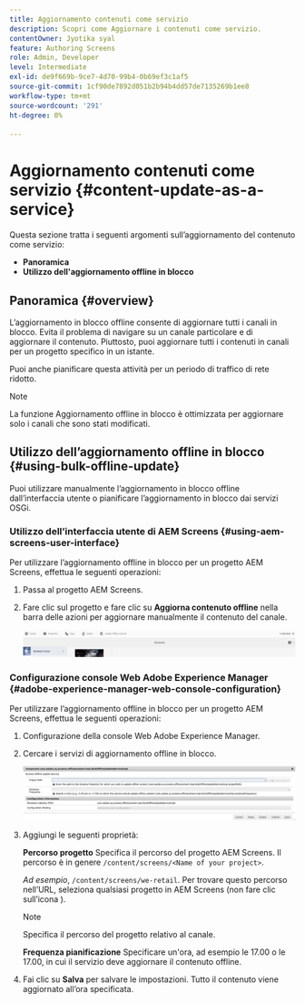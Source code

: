 ```yaml
---
title: Aggiornamento contenuti come servizio
description: Scopri come Aggiornare i contenuti come servizio.
contentOwner: Jyotika syal
feature: Authoring Screens
role: Admin, Developer
level: Intermediate
exl-id: de9f669b-9ce7-4d70-99b4-0b69ef3c1af5
source-git-commit: 1cf90de7892d051b2b94b4dd57de7135269b1ee8
workflow-type: tm+mt
source-wordcount: '291'
ht-degree: 0%

---
```


# Aggiornamento contenuti come servizio {#content-update-as-a-service}

Questa sezione tratta i seguenti argomenti sull’aggiornamento del contenuto come servizio:

* **Panoramica**
* **Utilizzo dell&#39;aggiornamento offline in blocco**

<!--
>[!CAUTION]
>
>This AEM Screens functionality is only available, if you have installed AEM 6.3 Feature Pack 3 or AEM 6.4 Screens Feature Pack 1.
>
>To get access to this Feature Pack, contact Adobe Support and request access. When you have permission you can download it from Package Share. -->

## Panoramica {#overview}

L’aggiornamento in blocco offline consente di aggiornare tutti i canali in blocco. Evita il problema di navigare su un canale particolare e di aggiornare il contenuto. Piuttosto, puoi aggiornare tutti i contenuti in canali per un progetto specifico in un istante.

Puoi anche pianificare questa attività per un periodo di traffico di rete ridotto.

>[!NOTE]
>
>La funzione Aggiornamento offline in blocco è ottimizzata per aggiornare solo i canali che sono stati modificati.

## Utilizzo dell’aggiornamento offline in blocco {#using-bulk-offline-update}

Puoi utilizzare manualmente l’aggiornamento in blocco offline dall’interfaccia utente o pianificare l’aggiornamento in blocco dai servizi OSGi.

### Utilizzo dell’interfaccia utente di AEM Screens {#using-aem-screens-user-interface}

Per utilizzare l’aggiornamento offline in blocco per un progetto AEM Screens, effettua le seguenti operazioni:

1. Passa al progetto AEM Screens.
1. Fare clic sul progetto e fare clic su **Aggiorna contenuto offline** nella barra delle azioni per aggiornare manualmente il contenuto del canale.

   ![schermata_shot_2018-04-24alle122256pm](assets/screen_shot_2018-04-24at122256pm.png)

### Configurazione console Web Adobe Experience Manager {#adobe-experience-manager-web-console-configuration}

Per utilizzare l’aggiornamento offline in blocco per un progetto AEM Screens, effettua le seguenti operazioni:

1. Configurazione della console Web Adobe Experience Manager.
1. Cercare i servizi di aggiornamento offline in blocco.

   ![schermata_shot_2018-04-24alle121428pm](assets/screen_shot_2018-04-24at121428pm.png)

1. Aggiungi le seguenti proprietà:

   **Percorso progetto** Specifica il percorso del progetto AEM Screens. Il percorso è in genere `/content/screens/<Name of your project>`.

   *Ad esempio*, `/content/screens/we-retail`. Per trovare questo percorso nell’URL, seleziona qualsiasi progetto in AEM Screens (non fare clic sull’icona ).

   >[!NOTE]
   >
   >Specifica il percorso del progetto relativo al canale.

   **Frequenza pianificazione** Specificare un&#39;ora, ad esempio le 17.00 o le 17.00, in cui il servizio deve aggiornare il contenuto offline.

1. Fai clic su **Salva** per salvare le impostazioni. Tutto il contenuto viene aggiornato all’ora specificata.
